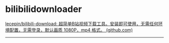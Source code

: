 # bilibilidownloader

[lecepin/bilibili-download: 超简单B站视频下载工具。安装即可使用，无需任何环境配置，无需登录，默认画质 1080P，mp4 格式。 (github.com)](https://github.com/lecepin/bilibili-download)

---

